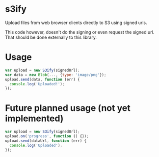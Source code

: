s3ify
=====

Upload files from web browser clients directly to S3 using signed urls.

This code however, doesn't do the signing or even request the signed url. That should be done externally to this library.

# Usage

```js
var upload = new S3ify(signedUrl);
var data = new Blob(..., {type: 'image/png'});
upload.send(data, function (err) {
  console.log('Uploaded!');
});
```

# Future planned usage (not yet implemented)

```js
var upload = new S3ify(signedUrl);
upload.on('progress', function () {});
upload.send(dataUrl, function (err) {
  console.log('Uploaded');
});
```
